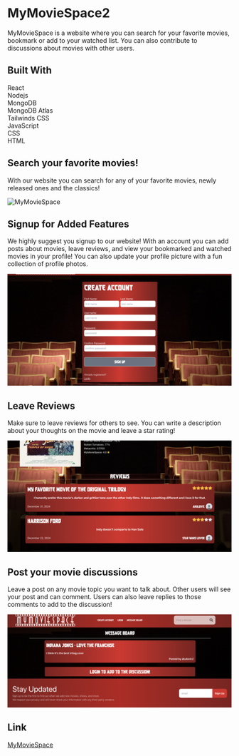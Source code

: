 # MyMovieSpace2
MyMovieSpace is a website where you can search for your favorite movies, bookmark or add to your watched list. You can also contribute to discussions about movies with other users.

## Built With

React\
Nodejs\
MongoDB\
MongoDB Atlas\
Tailwinds CSS\
JavaScript\
CSS\
HTML

## Search your favorite movies!
With our website you can search for any of your favorite movies, newly released ones and the classics!

![MyMovieSpace](screenshots/search.png "Search Movies")

## Signup for Added Features
We highly suggest you signup to our website! With an account you can add posts about movies, leave reviews, and view your bookmarked and watched movies in your profile! You can also update your profile picture with a fun collection of profile photos.

![MyMovieSpace](screenshots/signup.png "Signup")


## Leave Reviews
Make sure to leave reviews for others to see. You can write a description about your thoughts on the movie and leave a star rating!

![MyMovieSpace](screenshots/reviews.png "Review Movies")

## Post your movie discussions
Leave a post on any movie topic you want to talk about. Other users will see your post and can comment. Users can also leave replies to those comments to add to the discussion!

![MyMovieSpace](screenshots/post.png "Post Movie Discussions")

## Link

[MyMovieSpace](https://my-movie-space-9d82abf6cb80.herokuapp.com/)